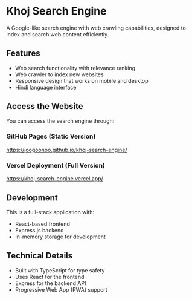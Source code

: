 # Khoj Search Engine

A Google-like search engine with web crawling capabilities, designed to index and search web content efficiently.

## Features

- Web search functionality with relevance ranking
- Web crawler to index new websites
- Responsive design that works on mobile and desktop
- Hindi language interface

## Access the Website

You can access the search engine through:

### GitHub Pages (Static Version)
https://joogoonoo.github.io/khoj-search-engine/

### Vercel Deployment (Full Version)
https://khoj-search-engine.vercel.app/

## Development

This is a full-stack application with:
- React-based frontend
- Express.js backend
- In-memory storage for development

## Technical Details

- Built with TypeScript for type safety
- Uses React for the frontend
- Express for the backend API
- Progressive Web App (PWA) support